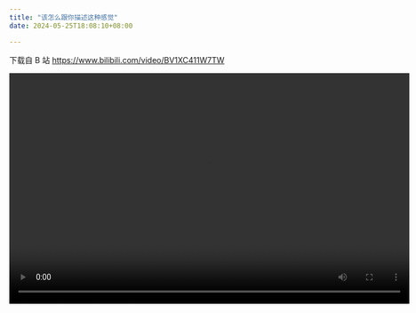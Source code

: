 ```yaml
---
title: "该怎么跟你描述这种感觉"
date: 2024-05-25T18:08:10+08:00

---
```



下载自 B 站 https://www.bilibili.com/video/BV1XC411W7TW

<video width="720" height="415" autoplay="autoplay" controls>
<source src="http://inksnw.asuscomm.com:3001/blog/该怎么跟你描述这种感觉.mp4" type="video/mp4">
</video>
